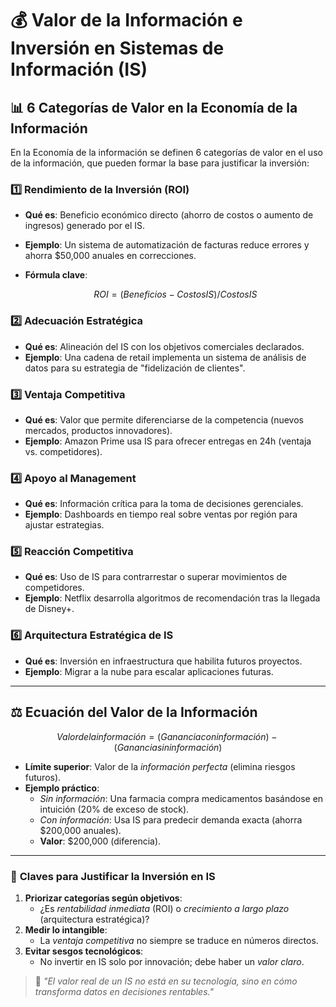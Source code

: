 # 💰 **Valor de la Información e Inversión en Sistemas de Información (IS)**  

## 📊 **6 Categorías de Valor en la Economía de la Información**  

En la Economía de la información se definen 6 categorías de valor en el uso de la información, que pueden formar la base para justificar la inversión:

### 1️⃣ **Rendimiento de la Inversión (ROI)**  
- **Qué es**: Beneficio económico directo (ahorro de costos o aumento de ingresos) generado por el IS.  
- **Ejemplo**: Un sistema de automatización de facturas reduce errores y ahorra $50,000 anuales en correcciones.  
- **Fórmula clave**:  

  $$ROI = (Beneficios - Costos IS) / Costos IS $$

### 2️⃣ **Adecuación Estratégica**  
- **Qué es**: Alineación del IS con los objetivos comerciales declarados.  
- **Ejemplo**: Una cadena de retail implementa un sistema de análisis de datos para su estrategia de "fidelización de clientes".  

### 3️⃣ **Ventaja Competitiva**  
- **Qué es**: Valor que permite diferenciarse de la competencia (nuevos mercados, productos innovadores).  
- **Ejemplo**: Amazon Prime usa IS para ofrecer entregas en 24h (ventaja vs. competidores).  

### 4️⃣ **Apoyo al Management**  
- **Qué es**: Información crítica para la toma de decisiones gerenciales.  
- **Ejemplo**: Dashboards en tiempo real sobre ventas por región para ajustar estrategias.  

### 5️⃣ **Reacción Competitiva**  
- **Qué es**: Uso de IS para contrarrestar o superar movimientos de competidores.  
- **Ejemplo**: Netflix desarrolla algoritmos de recomendación tras la llegada de Disney+.  

### 6️⃣ **Arquitectura Estratégica de IS**  
- **Qué es**: Inversión en infraestructura que habilita futuros proyectos.  
- **Ejemplo**: Migrar a la nube para escalar aplicaciones futuras.  

---

## ⚖️ **Ecuación del Valor de la Información**  

$$Valor de la información = (Ganancia con información) − (Ganancia sin información)$$

- **Límite superior**: Valor de la *información perfecta* (elimina riesgos futuros).  
- **Ejemplo práctico**:  
  - *Sin información*: Una farmacia compra medicamentos basándose en intuición (20% de exceso de stock).  
  - *Con información*: Usa IS para predecir demanda exacta (ahorra $200,000 anuales).  
  - **Valor**: $200,000 (diferencia).  

---

### 📌 **Claves para Justificar la Inversión en IS**  
1. **Priorizar categorías según objetivos**:  
   - ¿Es *rentabilidad inmediata* (ROI) o *crecimiento a largo plazo* (arquitectura estratégica)?  
2. **Medir lo intangible**:  
   - La *ventaja competitiva* no siempre se traduce en números directos.  
3. **Evitar sesgos tecnológicos**:  
   - No invertir en IS solo por innovación; debe haber un *valor claro*.  

> 🌟 *"El valor real de un IS no está en su tecnología, sino en cómo transforma datos en decisiones rentables."*  
